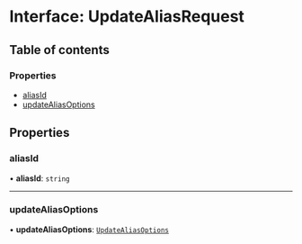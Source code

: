 # Interface: UpdateAliasRequest

## Table of contents

### Properties

- [aliasId](UpdateAliasRequest.md#aliasid)
- [updateAliasOptions](UpdateAliasRequest.md#updatealiasoptions)

## Properties

### <a id="aliasid" name="aliasid"></a> aliasId

• **aliasId**: `string`

___

### <a id="updatealiasoptions" name="updatealiasoptions"></a> updateAliasOptions

• **updateAliasOptions**: [`UpdateAliasOptions`](UpdateAliasOptions.md)
